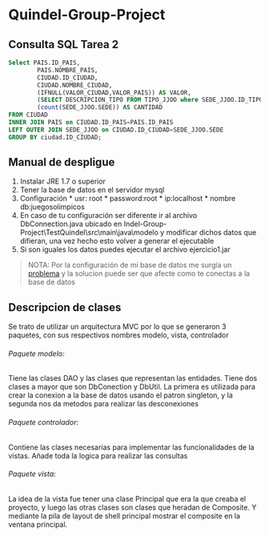 # Quindel-Group-Project
## Consulta SQL Tarea 2
```sql
Select PAIS.ID_PAIS, 
		PAIS.NOMBRE_PAIS, 
        CIUDAD.ID_CIUDAD, 
        CIUDAD.NOMBRE_CIUDAD, 
        (IFNULL(VALOR_CIUDAD,VALOR_PAIS)) AS VALOR, 
        (SELECT DESCRIPCION_TIPO FROM TIPO_JJOO where SEDE_JJOO.ID_TIPO_JJOO=TIPO_JJOO.ID_TIPO_JJOO) AS DESCRIPCION_TIPO, 
        (count(SEDE_JJOO.SEDE)) AS CANTIDAD
FROM CIUDAD
INNER JOIN PAIS on CIUDAD.ID_PAIS=PAIS.ID_PAIS
LEFT OUTER JOIN SEDE_JJOO on CIUDAD.ID_CIUDAD=SEDE_JJOO.SEDE
GROUP BY ciudad.ID_CIUDAD;
```

## Manual de despligue
1. Instalar JRE 1.7 o superior
2. Tener la base de datos en el servidor mysql
  2. Configuración 
    * usr: root
    * password:root
    * ip:localhost
    * nombre db:juegosolimpicos
3. En caso de tu configuración ser diferente ir al archivo DbConnection.java ubicado en Indel-Group-Project\TestQuindel\src\main\java\modelo y modificar dichos datos que difieran, una vez hecho esto volver a generar el ejecutable
4. Si son iguales los datos puedes ejecutar el archivo ejercicio1.jar

>NOTA: Por la configuración de mi base de datos me surgía un [problema](http://stackoverflow.com/questions/26515700/mysql-jdbc-driver-5-1-33-time-zone-issue) y la solucion puede ser que afecte como te conectas a la base de datos


## Descripcion de clases
Se trato de utilizar un arquitectura MVC por lo que se generaron 3 paquetes, con sus respectivos nombres modelo, vista, controlador
###### Paquete modelo:
Tiene las clases DAO y las clases que representan las entidades.
Tiene dos clases a mayor que son DbConection y DbUtil. La primera es utilizada para crear la conexion a la base de datos usando el patron singleton, y la segunda nos da metodos para realizar las desconexiones
###### Paquete controlador:
Contiene las clases necesarias para implementar las funcionalidades de la vistas. Añade toda la logica para realizar las consultas
###### Paquete vista:
La idea de la vista fue tener una clase Principal que era la que creaba el proyecto, y luego las otras clases son clases que heradan de Composite. Y mediante la pila de layout de shell principal mostrar el composite en la ventana principal.
